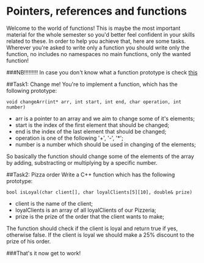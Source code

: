 Pointers, references and functions
=====================

Welcome to the world of functions! This is maybe the most important material for the whole semester so you'd better feel confident in your skills related to these. In order to help you achieve that, here are some tasks. Wherever you're asked to write only a function you should write only the function, no includes no namespaces no main functions, only the wanted function!

###NB!!!!!!!!!
In case you don't know what a function prototype is check [this](http://en.wikipedia.org/wiki/Function_prototype)

##Task1: Change me!
You're to implement a function, which has the following prototype:

```void changeArr(int* arr, int start, int end, char operation, int number) ```

* arr is a pointer to an array and we aim to change some of it's elements;
* start is the index of the first element that should be changed;
* end is the index of the last element that should be changed;
* operation is one of the following '+', '-', '*';
* number is a number which should be used in changing of the elements;

So basically the function should change some of the elements of the array by adding, substracting or multiplying by a specific number.


##Task2: Pizza order
Write a C++ function which has the following prototype:

```
bool isLoyal(char client[], char loyalClients[5][10], double& prize)
```

* client is the name of the client;
* loyalClients is an array of all loyalClients of our Pizzeria;
* prize is the prize of the order that the client wants to make;

The function should check if the client is loyal and return true if yes, otherwise false. If the client is loyal we should make a 25% discount to the prize of his order.

###That's it now get to work!
